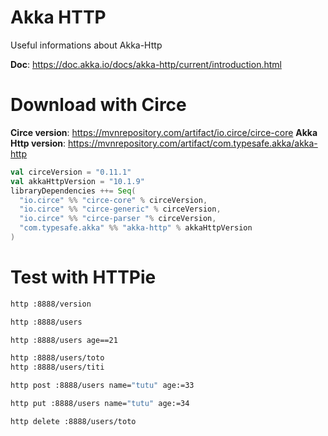 # Akka HTTP
Useful informations about Akka-Http

**Doc**: https://doc.akka.io/docs/akka-http/current/introduction.html

# Download with Circe
**Circe version**: https://mvnrepository.com/artifact/io.circe/circe-core
**Akka Http version**: https://mvnrepository.com/artifact/com.typesafe.akka/akka-http
```scala
val circeVersion = "0.11.1"
val akkaHttpVersion = "10.1.9"
libraryDependencies ++= Seq(
  "io.circe" %% "circe-core" % circeVersion,
  "io.circe" %% "circe-generic" % circeVersion,
  "io.circe" %% "circe-parser "% circeVersion,
  "com.typesafe.akka" %% "akka-http" % akkaHttpVersion
)
```

# Test with HTTPie
```bash
http :8888/version

http :8888/users

http :8888/users age==21

http :8888/users/toto
http :8888/users/titi

http post :8888/users name="tutu" age:=33

http put :8888/users name="tutu" age:=34

http delete :8888/users/toto
```